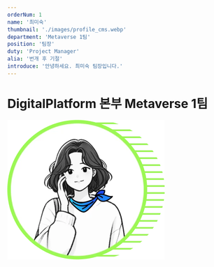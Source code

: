 ```yaml
---
orderNum: 1
name: '최미숙'
thumbnail: './images/profile_cms.webp'
department: 'Metaverse 1팀'
position: '팀장'
duty: 'Project Manager'
alia: '번개 후 기절'
introduce: '안녕하세요. 최미숙 팀장입니다.'
---
```


# DigitalPlatform 본부 Metaverse 1팀

![Git Commit Message Example](images/profile_cms.webp)
